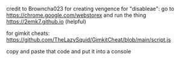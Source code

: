 credit to Browncha023 for creating vengence
for "disableae": go to https://chrome.google.com/webstorex and run the thing
https://2emk7.github.io (helpful)

for gimkit cheats: https://github.com/TheLazySquid/GimkitCheat/blob/main/script.js

copy and paste that code and put it into a console
